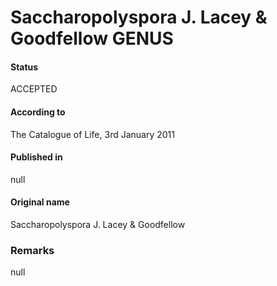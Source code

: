 # Saccharopolyspora J. Lacey & Goodfellow GENUS

#### Status
ACCEPTED

#### According to
The Catalogue of Life, 3rd January 2011

#### Published in
null

#### Original name
Saccharopolyspora J. Lacey & Goodfellow

### Remarks
null